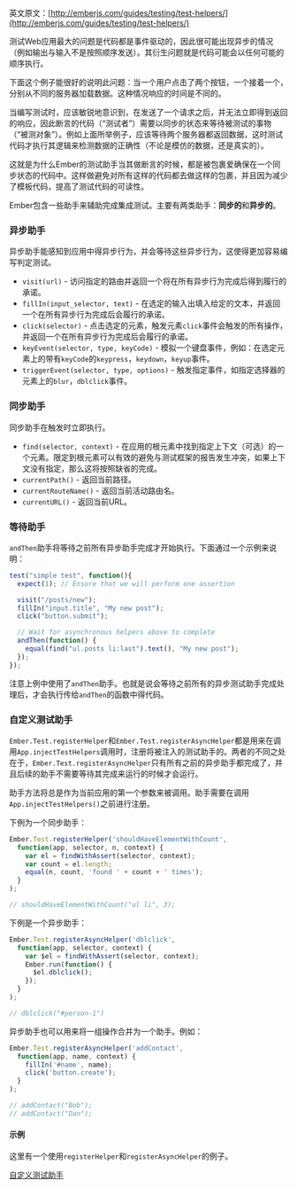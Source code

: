 英文原文：[http://emberjs.com/guides/testing/test-helpers/](http://emberjs.com/guides/testing/test-helpers/)

测试Web应用最大的问题是代码都是事件驱动的，因此很可能出现异步的情况（例如输出与输入不是按照顺序发送）。其衍生问题就是代码可能会以任何可能的顺序执行。

下面这个例子能很好的说明此问题：当一个用户点击了两个按钮，一个接着一个，分别从不同的服务器加载数据。这种情况响应的时间是不同的。

当编写测试时，应该敏锐地意识到，在发送了一个请求之后，并无法立即得到返回的响应，因此断言的代码（“测试者”）需要以同步的状态来等待被测试的事物（“被测对象”）。例如上面所举例子，应该等待两个服务器都返回数据，这时测试代码才执行其逻辑来检测数据的正确性（不论是模仿的数据，还是真实的）。

这就是为什么Ember的测试助手当其做断言的时候，都是被包裹爱确保在一个同步状态的代码中。这样做避免对所有这样的代码都去做这样的包裹，并且因为减少了模板代码，提高了测试代码的可读性。

Ember包含一些助手来辅助完成集成测试。主要有两类助手：**同步的**和**异步的**。

### 异步助手

异步助手能感知到应用中得异步行为，并会等待这些异步行为，这使得更加容易编写判定测试。

* `visit(url)` - 访问指定的路由并返回一个将在所有异步行为完成后得到履行的承诺。
* `fillIn(input_selector, text)` - 在选定的输入出填入给定的文本，并返回一个在所有异步行为完成后会履行的承诺。
* `click(selector)` -
  点击选定的元素，触发元素`click`事件会触发的所有操作，并返回一个在所有异步行为完成后会履行的承诺。
* `keyEvent(selector, type, keyCode)` -
  模拟一个键盘事件，例如：在选定元素上的带有`keyCode`的`keypress`，`keydown`，`keyup`事件。
* `triggerEvent(selector, type, options)` -
  触发指定事件，如指定选择器的元素上的`blur`，`dblclick`事件。

### 同步助手

同步助手在触发时立即执行。

* `find(selector, context)` - 在应用的根元素中找到指定上下文（可选）的一个元素。限定到根元素可以有效的避免与测试框架的报告发生冲突，如果上下文没有指定，那么这将按照缺省的完成。
* `currentPath()` - 返回当前路径。
* `currentRouteName()` - 返回当前活动路由名。
* `currentURL()` - 返回当前URL。

### 等待助手

`andThen`助手将等待之前所有异步助手完成才开始执行。下面通过一个示例来说明：

```javascript
test("simple test", function(){
  expect(1); // Ensure that we will perform one assertion

  visit("/posts/new");
  fillIn("input.title", "My new post");
  click("button.submit");

  // Wait for asynchronous helpers above to complete
  andThen(function() {
    equal(find("ul.posts li:last").text(), "My new post");
  });
});
```

注意上例中使用了`andThen`助手。也就是说会等待之前所有的异步测试助手完成处理后，才会执行传给`andThen`的函数中得代码。

### 自定义测试助手

`Ember.Test.registerHelper`和`Ember.Test.registerAsyncHelper`都是用来在调用`App.injectTestHelpers`调用时，注册将被注入的测试助手的。两者的不同之处在于，`Ember.Test.registerAsyncHelper`只有所有之前的异步助手都完成了，并且后续的助手不需要等待其完成来运行的时候才会运行。

助手方法将总是作为当前应用的第一个参数来被调用。助手需要在调用`App.injectTestHelpers()`之前进行注册。

下例为一个同步助手：

```javascript
Ember.Test.registerHelper('shouldHaveElementWithCount',
  function(app, selector, n, context) {
    var el = findWithAssert(selector, context);
    var count = el.length;
    equal(n, count, 'found ' + count + ' times');
  }
);

// shouldHaveElementWithCount("ul li", 3);
```

下例是一个异步助手：

```javascript
Ember.Test.registerAsyncHelper('dblclick',
  function(app, selector, context) {
    var $el = findWithAssert(selector, context);
    Ember.run(function() {
      $el.dblclick();
    });
  }
);

// dblclick("#person-1")
```

异步助手也可以用来将一组操作合并为一个助手。例如：

```javascript
Ember.Test.registerAsyncHelper('addContact',
  function(app, name, context) {
    fillIn('#name', name);
    click('button.create');
  }
);

// addContact("Bob");
// addContact("Dan");
```

#### 示例

这里有一个使用`registerHelper`和`registerAsyncHelper`的例子。

<a class="jsbin-embed"
href="http://jsbin.com/bahas/embed?output">自定义测试助手</a>
